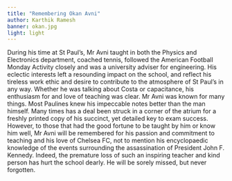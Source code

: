 ```yaml
---
title: "Remembering Okan Avni"
author: Karthik Ramesh
banner: okan.jpg
light: light
---
```

During his time at St Paul’s, Mr Avni taught in both the Physics and Electronics department, coached tennis, followed the American Football Monday Activity closely and was a university adviser for engineering. His eclectic interests left a resounding impact on the school, and reflect his tireless work ethic and desire to contribute to the atmosphere of St Paul’s in any way. Whether he was talking about Costa or capacitance, his enthusiasm for and love of teaching was clear.
Mr Avni was known for many things. Most Paulines knew his impeccable notes better than the man himself. Many times has a deal been struck in a corner of the atrium for a freshly printed copy of his succinct, yet detailed key to exam success. However, to those that had the good fortune to be taught by him or know him well, Mr Avni will be remembered for his passion and commitment to teaching and his love of Chelsea FC, not to mention his encyclopaedic knowledge of the events surrounding the assassination of President John F. Kennedy. Indeed, the premature loss of such an inspiring teacher and kind person has hurt the school dearly. He will be sorely missed, but never forgotten.
